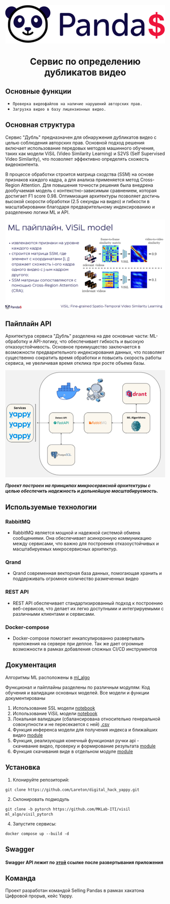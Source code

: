 <p align="center"><img align=center src="images/README_IMAGES/selling_pandas_LOGO.png" width="508" alt="Selling Pandas"/></p>
<h1 align="center">Сервис по определению дубликатов видео</h1>

## Основные функции

- `Проверка видеофайлов на наличие нарушений авторских прав.`
- `Загрузка видео в базу лицензионных видео.`

## Основная структура
Сервис "Дубль" предназначен для обнаружения дубликатов видео с целью соблюдения авторских прав. Основной подход решения включает использование передовых методов машинного обучения, таких как модели ViSiL (Video Similarity Learning) и S2VS (Self Supervised Video Similarity), что позволяет эффективно определять схожесть видеоконтента. 

В процессе обработки строится матрица сходства (SSM) на основе признаков каждого кадра, а для анализа применяется метод Cross-Region Attention. Для повышения точности решения была внедрена дообучаемая модель с контекстно-зависимым сравнением, которая достигает F1 score 0.98. Оптимизация архитектуры позволяет достичь высокой скорости обработки (2.5 секунды на видео) и гибкости в масштабировании благодаря предварительному индексированию и разделению логики ML и API.

![](images/README_IMAGES/ml_pipeline.PNG)

## Пайплайн API
Архитектура сервиса "Дубль" разделена на две основные части: ML-обработку и API-логику, что обеспечивает гибкость и высокую отказоустойчивость. Основное преимущество заключается в возможности предварительного индексирования данных, что позволяет существенно сократить время обработки и повысить скорость работы сервиса, не увеличивая время отклика при росте объема базы.

![](images/README_IMAGES/architecture.jpg)

***Проект построен на принципах микросервисной архитектуры с целью обеспечить надежность и дальнейшую масштабируемость.***

## Используемые технологии

### RabbitMQ

- RabbitMQ является мощной и надежной системой обмена сообщениями. Она обеспечивает асинхронную коммуникацию между
  сервисами, что важно для построения отказоустойчивых и масштабируемых микросервисных архитектур.

### Qrand

- Qrand современная векторная база данных, помогающая хранить и поддерживать огромное количество размеченных видео

### REST API

- REST API обеспечивает стандартизированный подход к построению веб-сервисов, что делает их легко доступными и
  интегрируемыми с различными клиентами и сервисами.

### Docker-compose

- Docker-compose помогает инкапсулированно развертывать приложения на сервере при деплое. Так же дает огромные
  возможности в рамках добавления сложных CI/CD инструментов

## Документация
Алгоритмы ML расположены в [ml_algo](ml_algo)

Функционал и пайплайны разделены по различным модулям:
Код обучения и валидации основных моделей. Все модели и функции документированы 
1. Использование SSL модели [notebook](ml_train/s2vs_model_using.ipynb) 
2. Использование ViSiL модели [notebook](ml_train/ViSiL_finetuning.ipynb) 
3. Локальная валидации (сбалансирована относительно генеральной совокупности и не пересекается с ней) [.csv](ml_train/cp_vseros_train_1000.csv) 
4. Функция инференса модели для получения индекса и ближайших видео [module](ml_algo/ml_algo.py) 
5. Функция, реализующая конечный функционал ручки api - скачивание видео, проверку и формирование результата [module](ml_algo/check_duplicate.py) 
6. Функция скачивания виде в отдельном модуле [module](ml_algo/utils.py) 

## Установка

1. Клонируйте репозиторий:

```shell
git clone https://github.com/Lareton/digital_hack_yappy.git
```

2. Склонировать подмодуль

```shell
git clone -b pytorch https://github.com/MKLab-ITI/visil ml_algo/visil_pytorch
```

4. Запустите сервисы:

```shell
docker compose up --build -d
```

## Swagger

#### Swagger API лежит по [этой](http://188.124.36.137:8000/docs) ссылке после развертывания приложения 

## Команда

Проект разработан командой Selling Pandas в рамках хакатона Цифровой прорыв, кейс Yappy.